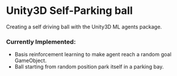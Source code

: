 # Unity3D Self-Parking ball
Creating a self driving ball with the Unity3D ML agents package.

### Currently Implemented:
- Basis reinforcement learning to make agent reach a random goal GameObject.
- Ball starting from random position park itself in a parking bay.
